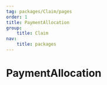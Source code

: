 ```yaml
---
tag: packages/Claim/pages
order: 1
title: PaymentAllocation
group:
    title: Claim
nav:
    title: packages
---
```


# PaymentAllocation

